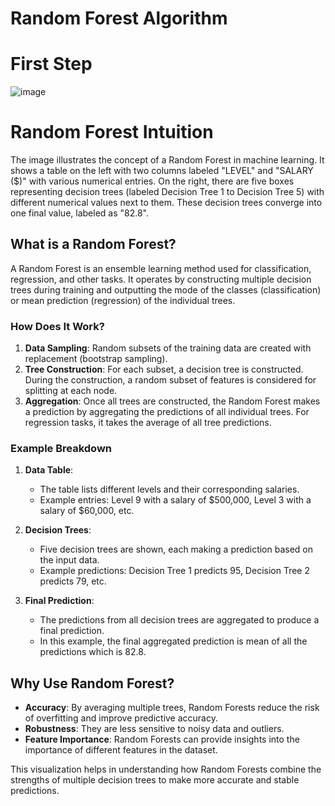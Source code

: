 # Random Forest Algorithm

# First Step

![image](https://github.com/user-attachments/assets/61a8bfe9-80cb-4382-ad94-5d8e0777b82b)

# Random Forest Intuition

The image illustrates the concept of a Random Forest in machine learning. It shows a table on the left with two columns labeled "LEVEL" and "SALARY ($)" with various numerical entries. On the right, there are five boxes representing decision trees (labeled Decision Tree 1 to Decision Tree 5) with different numerical values next to them. These decision trees converge into one final value, labeled as "82.8".

## What is a Random Forest?

A Random Forest is an ensemble learning method used for classification, regression, and other tasks. It operates by constructing multiple decision trees during training and outputting the mode of the classes (classification) or mean prediction (regression) of the individual trees.

### How Does It Work?

1. **Data Sampling**: Random subsets of the training data are created with replacement (bootstrap sampling).
2. **Tree Construction**: For each subset, a decision tree is constructed. During the construction, a random subset of features is considered for splitting at each node.
3. **Aggregation**: Once all trees are constructed, the Random Forest makes a prediction by aggregating the predictions of all individual trees. For regression tasks, it takes the average of all tree predictions.

### Example Breakdown

1. **Data Table**:
    - The table lists different levels and their corresponding salaries.
    - Example entries: Level 9 with a salary of $500,000, Level 3 with a salary of $60,000, etc.

2. **Decision Trees**:
    - Five decision trees are shown, each making a prediction based on the input data.
    - Example predictions: Decision Tree 1 predicts 95, Decision Tree 2 predicts 79, etc.

3. **Final Prediction**:
    - The predictions from all decision trees are aggregated to produce a final prediction.
    - In this example, the final aggregated prediction is mean of all the predictions which is 82.8.

## Why Use Random Forest?

- **Accuracy**: By averaging multiple trees, Random Forests reduce the risk of overfitting and improve predictive accuracy.
- **Robustness**: They are less sensitive to noisy data and outliers.
- **Feature Importance**: Random Forests can provide insights into the importance of different features in the dataset.

This visualization helps in understanding how Random Forests combine the strengths of multiple decision trees to make more accurate and stable predictions.


